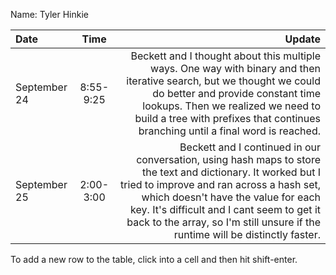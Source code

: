Name: Tyler Hinkie

| Date         |   Time    |                                                                                                                                                                                                                                                                                                                          Update |
|:-------------|:---------:|--------------------------------------------------------------------------------------------------------------------------------------------------------------------------------------------------------------------------------------------------------------------------------------------------------------------------------:|
| September 24 | 8:55-9:25 |                                              Beckett and I thought about this multiple ways. One way with binary and then iterative search, but we thought we could do better and provide constant time lookups. Then we realized we need to build a tree with prefixes that continues branching until a final word is reached. |
| September 25 | 2:00-3:00 | Beckett and I continued in our conversation, using hash maps to store the text and dictionary. It worked but I tried to improve and ran across a hash set, which doesn't have the value for each key. It's difficult and I cant seem to get it back to the array, so I'm still unsure if the runtime will be distinctly faster. |


To add a new row to the table, click into a cell and then hit shift-enter.